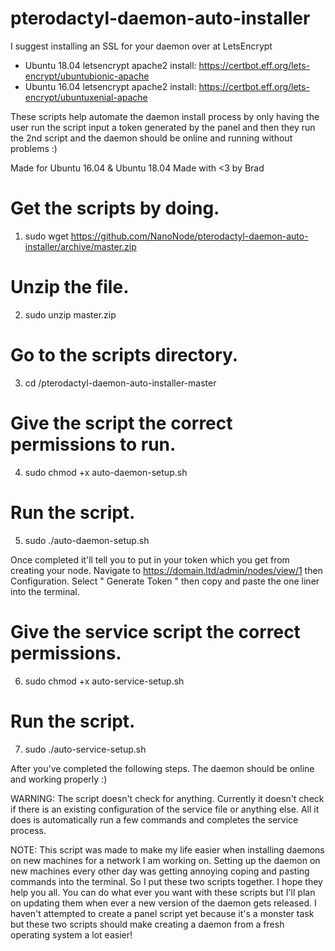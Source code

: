 # pterodactyl-daemon-auto-installer

I suggest installing an SSL for your daemon over at LetsEncrypt

- Ubuntu 18.04 letsencrypt apache2 install: https://certbot.eff.org/lets-encrypt/ubuntubionic-apache
- Ubuntu 16.04 letsencrypt apache2 install: https://certbot.eff.org/lets-encrypt/ubuntuxenial-apache

These scripts help automate the daemon install process by only having the user run the script input a token generated by the panel and then they run the 2nd script and the daemon should be online and running without problems :)


Made for Ubuntu 16.04 & Ubuntu 18.04
Made with <3 by Brad

# Get the scripts by doing. 
1. sudo wget https://github.com/NanoNode/pterodactyl-daemon-auto-installer/archive/master.zip

# Unzip the file.
2. sudo unzip master.zip

# Go to the scripts directory.
3. cd /pterodactyl-daemon-auto-installer-master

# Give the script the correct permissions to run.
4. sudo chmod +x auto-daemon-setup.sh

# Run the script.
5. sudo ./auto-daemon-setup.sh

Once completed it'll tell you to put in your token which you get from creating your node.
Navigate to https://domain.ltd/admin/nodes/view/1 then Configuration.
Select " Generate Token " then copy and paste the one liner into the terminal.

# Give the service script the correct permissions.
6. sudo chmod +x auto-service-setup.sh

# Run the script.
7. sudo ./auto-service-setup.sh

After you've completed the following steps. The daemon should be online and working properly :)


WARNING: The script doesn't check for anything. Currently it doesn't check if there is an existing configuration of the service file or anything else. All it does is automatically run a few commands and completes the service process.

NOTE: This script was made to make my life easier when installing daemons on new machines for a network I am working on. Setting up the daemon on new machines every other day was getting annoying coping and pasting commands into the terminal. So I put these two scripts together. I hope they help you all. You can do what ever you want with these scripts but I'll plan on updating them when ever a new version of the daemon gets released. I haven't attempted to create a panel script yet because it's a monster task but these two scripts should make creating a daemon from a fresh operating system a lot easier!
